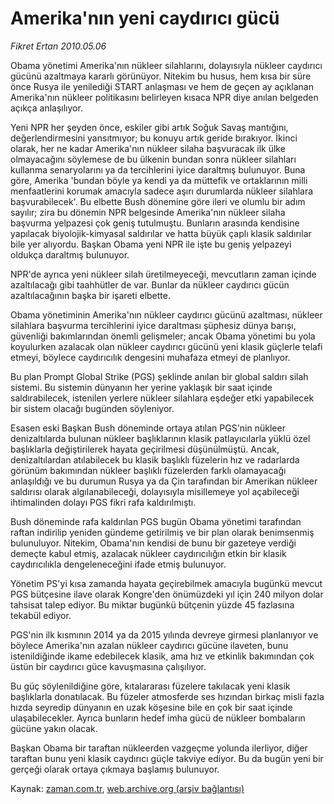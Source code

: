 # Amerika'nın yeni  caydırıcı gücü

*Fikret Ertan 2010.05.06*

<tr><td class="metin" colspan="2" style="padding-top: 20px; padding-left: 5px; ">Obama yönetimi Amerika'nın nükleer silahlarını, dolayısıyla nükleer caydırıcı gücünü azaltmaya kararlı görünüyor. Nitekim bu husus, hem kısa bir süre önce Rusya ile yenilediği START anlaşması ve hem de geçen ay açıklanan Amerika'nın nükleer politikasını belirleyen kısaca NPR diye anılan belgeden açıkça anlaşılıyor.</td></tr><tr><td class="metin" colspan="2" style="padding-top: 20px; padding-left: 5px; "><p>Yeni NPR her şeyden önce, eskiler gibi artık Soğuk Savaş mantığını, değerlendirmesini yansıtmıyor; bu konuyu artık geride bırakıyor. İkinci olarak, her ne kadar Amerika'nın nükleer silaha başvuracak ilk ülke olmayacağını söylemese de bu ülkenin bundan sonra nükleer silahları kullanma senaryolarını ya da tercihlerini iyice daraltmış bulunuyor. Buna göre, Amerika 'bundan böyle ya kendi ya da müttefik ve ortaklarının milli menfaatlerini korumak amacıyla sadece aşırı durumlarda nükleer silahlara başvurabilecek'. Bu elbette Bush dönemine göre ileri ve olumlu bir adım sayılır; zira bu dönemin NPR belgesinde Amerika'nın nükleer silaha başvurma yelpazesi çok geniş tutulmuştu. Bunların arasında kendisine yapılacak biyolojik-kimyasal saldırılar ve hatta büyük çaplı klasik saldırılar bile yer alıyordu. Başkan Obama yeni NPR ile işte bu geniş yelpazeyi oldukça daraltmış bulunuyor.
<p>NPR'de ayrıca yeni nükleer silah üretilmeyeceği, mevcutların zaman içinde azaltılacağı gibi taahhütler de var. Bunlar da nükleer caydırıcı gücün azaltılacağının başka bir işareti elbette.
<p>Obama yönetiminin Amerika'nın nükleer caydırıcı gücünü azaltması, nükleer silahlara başvurma tercihlerini iyice daraltması şüphesiz dünya barışı, güvenliği bakımlarından önemli gelişmeler; ancak Obama yönetimi bu yola koyulurken azalacak olan nükleer caydırıcı gücünü yeni klasik güçlerle telafi etmeyi, böylece caydırıcılık dengesini muhafaza etmeyi de planlıyor.
<p>Bu plan Prompt Global Strike (PGS) şeklinde anılan bir global saldırı silah sistemi. Bu sistemin dünyanın her yerine yaklaşık bir saat içinde saldırabilecek, istenilen yerlere nükleer silahlara eşdeğer etki yapabilecek bir sistem olacağı bugünden söyleniyor.
<p>Esasen eski Başkan Bush döneminde ortaya atılan PGS'nin nükleer denizaltılarda bulunan nükleer başlıklarının klasik patlayıcılarla yüklü özel başlıklarla değiştirilerek hayata geçirilmesi düşünülmüştü. Ancak, denizaltılardan atılabilecek bu klasik başlıklı füzelerin hız ve radarlarda görünüm bakımından nükleer başlıklı füzelerden farklı olamayacağı anlaşıldığı ve bu durumun Rusya ya da Çin tarafından bir Amerikan nükleer saldırısı olarak algılanabileceği, dolayısıyla misillemeye yol açabileceği ihtimalinden dolayı PGS fikri rafa kaldırılmıştı.
<p>Bush döneminde rafa kaldırılan PGS bugün Obama yönetimi tarafından raftan indirilip yeniden gündeme getirilmiş ve bir plan olarak benimsenmiş bulunuluyor. Nitekim, Obama'nın kendisi de bunu bir gazeteye verdiği demeçte kabul etmiş, azalacak nükleer caydırıcılığın etkin bir klasik caydırıcılıkla dengeleneceğini ifade etmiş bulunuyor.
<p>Yönetim PS'yi kısa zamanda hayata geçirebilmek amacıyla bugünkü mevcut PGS bütçesine ilave olarak Kongre'den önümüzdeki yıl için 240 milyon dolar tahsisat talep ediyor. Bu miktar bugünkü bütçenin yüzde 45 fazlasına tekabül ediyor.
<p>PGS'nin ilk kısmının 2014 ya da 2015 yılında devreye girmesi planlanıyor ve böylece Amerika'nın azalan nükleer caydırıcı gücüne ilaveten, bunu istenildiğinde ikame edebilecek klasik, ama hız ve etkinlik bakımından çok üstün bir caydırıcı güce kavuşmasına çalışılıyor.
<p>Bu güç söylenildiğine göre, kıtalararası füzelere takılacak yeni klasik başlıklarla donatılacak. Bu füzeler atmosferde ses hızından birkaç misli fazla hızda seyredip dünyanın en uzak köşesine bile en çok bir saat içinde ulaşabilecekler. Ayrıca bunların hedef imha gücü de nükleer bombaların gücüne yakın olacak.
<p>Başkan Obama bir taraftan nükleerden vazgeçme yolunda ilerliyor, diğer taraftan bunu yeni klasik caydırıcı güçle takviye ediyor. Bu da bugün yeni bir gerçeği olarak ortaya çıkmaya başlamış bulunuyor. <br/></p></p></p></p></p></p></p></p></p></p></td></tr>

Kaynak: [zaman.com.tr](http://zaman.com.tr/yazar.do?yazino=980964), [web.archive.org (arşiv bağlantısı)](http://web.archive.org/web/20100514033243/http://www.zaman.com.tr:80/yazar.do?yazino=980964)

